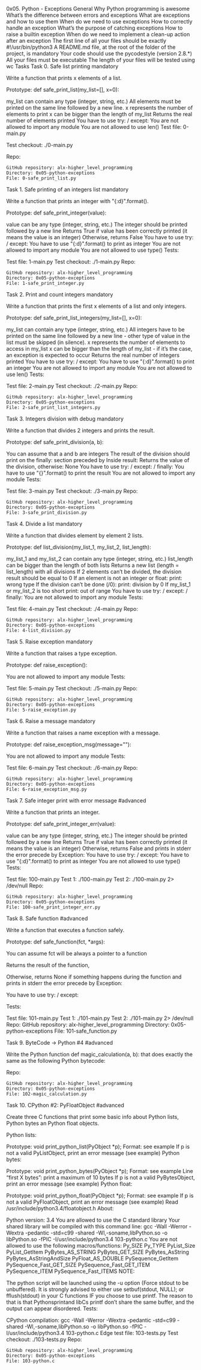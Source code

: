 0x05. Python - Exceptions
General
Why Python programming is awesome
What’s the difference between errors and exceptions
What are exceptions and how to use them
When do we need to use exceptions
How to correctly handle an exception
What’s the purpose of catching exceptions
How to raise a builtin exception
When do we need to implement a clean-up action after an exception
The first line of all your files should be exactly #!/usr/bin/python3
A README.md file, at the root of the folder of the project, is mandatory
Your code should use the pycodestyle (version 2.8.*)
All your files must be executable
The length of your files will be tested using wc
Tasks
Task 0. Safe list printing
mandatory

Write a function that prints x elements of a list.

Prototype: def safe_print_list(my_list=[], x=0):

my_list can contain any type (integer, string, etc.)
All elements must be printed on the same line followed by a new line.
x represents the number of elements to print
x can be bigger than the length of my_list
Returns the real number of elements printed
You have to use try: / except:
You are not allowed to import any module
You are not allowed to use len()
Test file: 0-main.py

Test checkout: ./0-main.py

Repo:

	GitHub repository: alx-higher_level_programming
	Directory: 0x05-python-exceptions
	File: 0-safe_print_list.py
Task 1. Safe printing of an integers list
mandatory

Write a function that prints an integer with "{:d}".format().

Prototype: def safe_print_integer(value):

value can be any type (integer, string, etc.)
The integer should be printed followed by a new line
Returns True if value has been correctly printed (it means the value is an integer)
Otherwise, returns False
You have to use try: / except:
You have to use "{:d}".format() to print as integer
You are not allowed to import any module
You are not allowed to use type()
Tests:

Test file: 1-main.py
Test checkout: ./1-main.py
Repo:

	GitHub repository: alx-higher_level_programming
	Directory: 0x05-python-exceptions
	File: 1-safe_print_integer.py
Task 2. Print and count integers
mandatory

Write a function that prints the first x elements of a list and only integers.

Prototype: def safe_print_list_integers(my_list=[], x=0):

my_list can contain any type (integer, string, etc.)
All integers have to be printed on the same line followed by a new line - other type of value in the list must be skipped (in silence).
x represents the number of elements to access in my_list
x can be bigger than the length of my_list - if it’s the case, an exception is expected to occur
Returns the real number of integers printed
You have to use try: / except:
You have to use "{:d}".format() to print an integer
You are not allowed to import any module
You are not allowed to use len()
Tests:

Test file: 2-main.py
Test checkout: ./2-main.py
Repo:

	GitHub repository: alx-higher_level_programming
	Directory: 0x05-python-exceptions
	File: 2-safe_print_list_integers.py
Task 3. Integers division with debug
mandatory

Write a function that divides 2 integers and prints the result.

Prototype: def safe_print_division(a, b):

You can assume that a and b are integers
The result of the division should print on the finally: section preceded by Inside result:
Returns the value of the division, otherwise: None
You have to use try: / except: / finally:
You have to use "{}".format() to print the result
You are not allowed to import any module
Tests:

Test file: 3-main.py
Test checkout: ./3-main.py
Repo:

	GitHub repository: alx-higher_level_programming
	Directory: 0x05-python-exceptions
	File: 3-safe_print_division.py
Task 4. Divide a list
mandatory

Write a function that divides element by element 2 lists.

Prototype: def list_division(my_list_1, my_list_2, list_length):

my_list_1 and my_list_2 can contain any type (integer, string, etc.)
list_length can be bigger than the length of both lists
Returns a new list (length = list_length) with all divisions
If 2 elements can’t be divided, the division result should be equal to 0
If an element is not an integer or float:
print: wrong type
If the division can’t be done (/0):
print: division by 0
If my_list_1 or my_list_2 is too short
print: out of range
You have to use try: / except: / finally:
You are not allowed to import any module
Tests:

Test file: 4-main.py
Test checkout: ./4-main.py
Repo:

	GitHub repository: alx-higher_level_programming
	Directory: 0x05-python-exceptions
	File: 4-list_division.py
Task 5. Raise exception
mandatory

Write a function that raises a type exception.

Prototype: def raise_exception():

You are not allowed to import any module
Tests:

Test file: 5-main.py
Test checkout: ./5-main.py
Repo:

	GitHub repository: alx-higher_level_programming
	Directory: 0x05-python-exceptions
	File: 5-raise_exception.py
Task 6. Raise a message
mandatory

Write a function that raises a name exception with a message.

Prototype: def raise_exception_msg(message=""):

You are not allowed to import any module
Tests:

Test file: 6-main.py
Test checkout: ./6-main.py
Repo:

	GitHub repository: alx-higher_level_programming
	Directory: 0x05-python-exceptions
	File: 6-raise_exception_msg.py
Task 7. Safe integer print with error message
#advanced

Write a function that prints an integer.

Prototype: def safe_print_integer_err(value):

value can be any type (integer, string, etc.)
The integer should be printed followed by a new line
Returns True if value has been correctly printed (it means the value is an integer)
Otherwise, returns False and prints in stderr the error precede by Exception:
You have to use try: / except:
You have to use "{:d}".format() to print as integer
You are not allowed to use type()
Tests:

Test file: 100-main.py
Test 1: ./100-main.py
Test 2: ./100-main.py 2> /dev/null
Repo:

	GitHub repository: alx-higher_level_programming
	Directory: 0x05-python-exceptions
	File: 100-safe_print_integer_err.py
Task 8. Safe function
#advanced

Write a function that executes a function safely.

Prototype: def safe_function(fct, *args):

You can assume fct will be always a pointer to a function

Returns the result of the function,

Otherwise, returns None if something happens during the function and prints in stderr the error precede by Exception:

You have to use try: / except:

Tests:

Test file: 101-main.py
Test 1: ./101-main.py
Test 2: ./101-main.py 2> /dev/null
Repo: GitHub repository: alx-higher_level_programming Directory: 0x05-python-exceptions File: 101-safe_function.py

Task 9. ByteCode -> Python #4
#advanced

Write the Python function def magic_calculation(a, b): that does exactly the same as the following Python bytecode:

Repo:

	GitHub repository: alx-higher_level_programming
	Directory: 0x05-python-exceptions
	File: 102-magic_calculation.py
Task 10. CPython #2: PyFloatObject
#advanced

Create three C functions that print some basic info about Python lists, Python bytes an Python float objects.

Python lists:

Prototype: void print_python_list(PyObject *p);
Format: see example
If p is not a valid PyListObject, print an error message (see example)
Python bytes:

Prototype: void print_python_bytes(PyObject *p);
Format: see example
Line “first X bytes”: print a maximum of 10 bytes
If p is not a valid PyBytesObject, print an error message (see example)
Python float:

Prototype: void print_python_float(PyObject *p);
Format: see example
If p is not a valid PyFloatObject, print an error message (see example) Read /usr/include/python3.4/floatobject.h
About:

Python version: 3.4
You are allowed to use the C standard library
Your shared library will be compiled with this command line: gcc -Wall -Werror -Wextra -pedantic -std=c99 -shared -Wl,-soname,libPython.so -o libPython.so -fPIC -I/usr/include/python3.4 103-python.c
You are not allowed to use the following macros/functions:
Py_SIZE
Py_TYPE
PyList_Size
PyList_GetItem
PyBytes_AS_STRING
PyBytes_GET_SIZE
PyBytes_AsString
PyBytes_AsStringAndSize
PyFloat_AS_DOUBLE
PySequence_GetItem
PySequence_Fast_GET_SIZE
PySequence_Fast_GET_ITEM
PySequence_ITEM
PySequence_Fast_ITEMS
NOTE:

The python script will be launched using the -u option (Force stdout to be unbuffered).
It is strongly advised to either use setbuf(stdout, NULL); or fflush(stdout) in your C functions IF you choose to use printf. The reason to that is that Pythonsprintand libCs printf don’t share the same buffer, and the output can appear disordered.
Tests:

CPython compilation: gcc -Wall -Werror -Wextra -pedantic -std=c99 -shared -Wl,-soname,libPython.so -o libPython.so -fPIC -I/usr/include/python3.4 103-python.c
Edge test file: 103-tests.py
Test checkout: ./103-tests.py
Repo:

	GitHub repository: alx-higher_level_programming
	Directory: 0x05-python-exceptions
	File: 103-python.c
